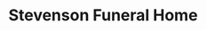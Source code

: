 ---
title: "Stevenson Funeral Home"
url: /killdeer/stevenson-funeral-home/
shop: funeral directors
---